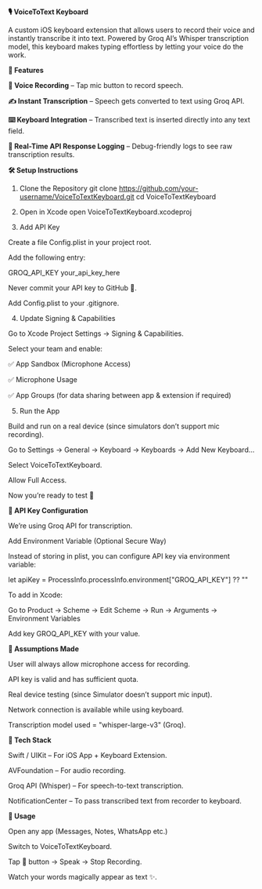**🎙️ VoiceToText Keyboard**

A custom iOS keyboard extension that allows users to record their voice and instantly transcribe it into text.
Powered by Groq AI’s Whisper transcription model, this keyboard makes typing effortless by letting your voice do the work.

__🚀 Features__

**🎤 Voice Recording** – Tap mic button to record speech.

**✍️ Instant Transcription** – Speech gets converted to text using Groq API.

**⌨️ Keyboard Integration** – Transcribed text is inserted directly into any text field.

**📡 Real-Time API Response Logging** – Debug-friendly logs to see raw transcription results.

**🛠️ Setup Instructions**

1. Clone the Repository
git clone https://github.com/your-username/VoiceToTextKeyboard.git
cd VoiceToTextKeyboard

2. Open in Xcode
open VoiceToTextKeyboard.xcodeproj

3. Add API Key

Create a file Config.plist in your project root.

Add the following entry:

<dict>
   <key>GROQ_API_KEY</key>
   <string>your_api_key_here</string>
</dict>


Never commit your API key to GitHub 🚫.

Add Config.plist to your .gitignore.

4. Update Signing & Capabilities

Go to Xcode Project Settings → Signing & Capabilities.

Select your team and enable:

✅ App Sandbox (Microphone Access)

✅ Microphone Usage

✅ App Groups (for data sharing between app & extension if required)

5. Run the App

Build and run on a real device (since simulators don’t support mic recording).

Go to Settings → General → Keyboard → Keyboards → Add New Keyboard…

Select VoiceToTextKeyboard.

Allow Full Access.

Now you’re ready to test 🎉

**🔑 API Key Configuration**

We’re using Groq API for transcription.

Add Environment Variable (Optional Secure Way)

Instead of storing in plist, you can configure API key via environment variable:

let apiKey = ProcessInfo.processInfo.environment["GROQ_API_KEY"] ?? ""


To add in Xcode:

Go to Product → Scheme → Edit Scheme → Run → Arguments → Environment Variables

Add key GROQ_API_KEY with your value.

**📌 Assumptions Made**

User will always allow microphone access for recording.

API key is valid and has sufficient quota.

Real device testing (since Simulator doesn’t support mic input).

Network connection is available while using keyboard.

Transcription model used = "whisper-large-v3" (Groq).

**🧩 Tech Stack**

Swift / UIKit – For iOS App + Keyboard Extension.

AVFoundation – For audio recording.

Groq API (Whisper) – For speech-to-text transcription.

NotificationCenter – To pass transcribed text from recorder to keyboard.

**🎯 Usage**

Open any app (Messages, Notes, WhatsApp etc.)

Switch to VoiceToTextKeyboard.

Tap 🎤 button → Speak → Stop Recording.

Watch your words magically appear as text ✨.
